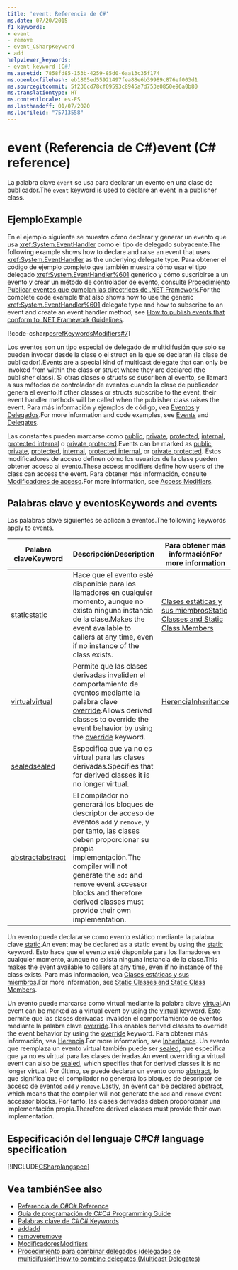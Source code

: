 ```yaml
---
title: 'event: Referencia de C#'
ms.date: 07/20/2015
f1_keywords:
- event
- remove
- event_CSharpKeyword
- add
helpviewer_keywords:
- event keyword [C#]
ms.assetid: 7858fd85-153b-4259-85d0-6aa13c35f174
ms.openlocfilehash: eb1805ed55921497fea88e6b39989c876ef003d1
ms.sourcegitcommit: 5f236cd78cf09593c8945a7d753e0850e96a0b80
ms.translationtype: HT
ms.contentlocale: es-ES
ms.lasthandoff: 01/07/2020
ms.locfileid: "75713558"
---
```

# <a name="event-c-reference"></a><span data-ttu-id="e1327-102">event (Referencia de C#)</span><span class="sxs-lookup"><span data-stu-id="e1327-102">event (C# reference)</span></span>

<span data-ttu-id="e1327-103">La palabra clave `event` se usa para declarar un evento en una clase de publicador.</span><span class="sxs-lookup"><span data-stu-id="e1327-103">The `event` keyword is used to declare an event in a publisher class.</span></span>

## <a name="example"></a><span data-ttu-id="e1327-104">Ejemplo</span><span class="sxs-lookup"><span data-stu-id="e1327-104">Example</span></span>

<span data-ttu-id="e1327-105">En el ejemplo siguiente se muestra cómo declarar y generar un evento que usa <xref:System.EventHandler> como el tipo de delegado subyacente.</span><span class="sxs-lookup"><span data-stu-id="e1327-105">The following example shows how to declare and raise an event that uses <xref:System.EventHandler> as the underlying delegate type.</span></span> <span data-ttu-id="e1327-106">Para obtener el código de ejemplo completo que también muestra cómo usar el tipo delegado <xref:System.EventHandler%601> genérico y cómo suscribirse a un evento y crear un método de controlador de evento, consulte [Procedimiento Publicar eventos que cumplan las directrices de .NET Framework](../../programming-guide/events/how-to-publish-events-that-conform-to-net-framework-guidelines.md).</span><span class="sxs-lookup"><span data-stu-id="e1327-106">For the complete code example that also shows how to use the generic <xref:System.EventHandler%601> delegate type and how to subscribe to an event and create an event handler method, see [How to publish events that conform to .NET Framework Guidelines](../../programming-guide/events/how-to-publish-events-that-conform-to-net-framework-guidelines.md).</span></span>

[!code-csharp[csrefKeywordsModifiers#7](~/samples/snippets/csharp/VS_Snippets_VBCSharp/csrefKeywordsModifiers/CS/csrefKeywordsModifiers.cs#7)]

<span data-ttu-id="e1327-107">Los eventos son un tipo especial de delegado de multidifusión que solo se pueden invocar desde la clase o el struct en la que se declaran (la clase de publicador).</span><span class="sxs-lookup"><span data-stu-id="e1327-107">Events are a special kind of multicast delegate that can only be invoked from within the class or struct where they are declared (the publisher class).</span></span> <span data-ttu-id="e1327-108">Si otras clases o structs se suscriben al evento, se llamará a sus métodos de controlador de eventos cuando la clase de publicador genera el evento.</span><span class="sxs-lookup"><span data-stu-id="e1327-108">If other classes or structs subscribe to the event, their event handler methods will be called when the publisher class raises the event.</span></span> <span data-ttu-id="e1327-109">Para más información y ejemplos de código, vea [Eventos](../../programming-guide/events/index.md) y [Delegados](../../programming-guide/delegates/index.md).</span><span class="sxs-lookup"><span data-stu-id="e1327-109">For more information and code examples, see [Events](../../programming-guide/events/index.md) and [Delegates](../../programming-guide/delegates/index.md).</span></span>

<span data-ttu-id="e1327-110">Las constantes pueden marcarse como [public](./public.md), [private](./private.md), [protected](./protected.md), [internal](./internal.md), [protected internal](./protected-internal.md) o [private protected](./private-protected.md).</span><span class="sxs-lookup"><span data-stu-id="e1327-110">Events can be marked as [public](./public.md), [private](./private.md), [protected](./protected.md), [internal](./internal.md), [protected internal](./protected-internal.md), or [private protected](./private-protected.md).</span></span> <span data-ttu-id="e1327-111">Estos modificadores de acceso definen cómo los usuarios de la clase pueden obtener acceso al evento.</span><span class="sxs-lookup"><span data-stu-id="e1327-111">These access modifiers define how users of the class can access the event.</span></span> <span data-ttu-id="e1327-112">Para obtener más información, consulte [Modificadores de acceso](../../programming-guide/classes-and-structs/access-modifiers.md).</span><span class="sxs-lookup"><span data-stu-id="e1327-112">For more information, see [Access Modifiers](../../programming-guide/classes-and-structs/access-modifiers.md).</span></span>

## <a name="keywords-and-events"></a><span data-ttu-id="e1327-113">Palabras clave y eventos</span><span class="sxs-lookup"><span data-stu-id="e1327-113">Keywords and events</span></span>

<span data-ttu-id="e1327-114">Las palabras clave siguientes se aplican a eventos.</span><span class="sxs-lookup"><span data-stu-id="e1327-114">The following keywords apply to events.</span></span>

|<span data-ttu-id="e1327-115">Palabra clave</span><span class="sxs-lookup"><span data-stu-id="e1327-115">Keyword</span></span>|<span data-ttu-id="e1327-116">Descripción</span><span class="sxs-lookup"><span data-stu-id="e1327-116">Description</span></span>|<span data-ttu-id="e1327-117">Para obtener más información</span><span class="sxs-lookup"><span data-stu-id="e1327-117">For more information</span></span>|
|-------------|-----------------|--------------------------|
|[<span data-ttu-id="e1327-118">static</span><span class="sxs-lookup"><span data-stu-id="e1327-118">static</span></span>](./static.md)|<span data-ttu-id="e1327-119">Hace que el evento esté disponible para los llamadores en cualquier momento, aunque no exista ninguna instancia de la clase.</span><span class="sxs-lookup"><span data-stu-id="e1327-119">Makes the event available to callers at any time, even if no instance of the class exists.</span></span>|[<span data-ttu-id="e1327-120">Clases estáticas y sus miembros</span><span class="sxs-lookup"><span data-stu-id="e1327-120">Static Classes and Static Class Members</span></span>](../../programming-guide/classes-and-structs/static-classes-and-static-class-members.md)|
|[<span data-ttu-id="e1327-121">virtual</span><span class="sxs-lookup"><span data-stu-id="e1327-121">virtual</span></span>](./virtual.md)|<span data-ttu-id="e1327-122">Permite que las clases derivadas invaliden el comportamiento de eventos mediante la palabra clave [override](./override.md).</span><span class="sxs-lookup"><span data-stu-id="e1327-122">Allows derived classes to override the event behavior by using the [override](./override.md) keyword.</span></span>|[<span data-ttu-id="e1327-123">Herencia</span><span class="sxs-lookup"><span data-stu-id="e1327-123">Inheritance</span></span>](../../programming-guide/classes-and-structs/inheritance.md)|
|[<span data-ttu-id="e1327-124">sealed</span><span class="sxs-lookup"><span data-stu-id="e1327-124">sealed</span></span>](./sealed.md)|<span data-ttu-id="e1327-125">Especifica que ya no es virtual para las clases derivadas.</span><span class="sxs-lookup"><span data-stu-id="e1327-125">Specifies that for derived classes it is no longer virtual.</span></span>||
|[<span data-ttu-id="e1327-126">abstract</span><span class="sxs-lookup"><span data-stu-id="e1327-126">abstract</span></span>](./abstract.md)|<span data-ttu-id="e1327-127">El compilador no generará los bloques de descriptor de acceso de eventos `add` y `remove`, y por tanto, las clases deben proporcionar su propia implementación.</span><span class="sxs-lookup"><span data-stu-id="e1327-127">The compiler will not generate the `add` and `remove` event accessor blocks and therefore derived classes must provide their own implementation.</span></span>||

<span data-ttu-id="e1327-128">Un evento puede declararse como evento estático mediante la palabra clave [static](./static.md).</span><span class="sxs-lookup"><span data-stu-id="e1327-128">An event may be declared as a static event by using the [static](./static.md) keyword.</span></span> <span data-ttu-id="e1327-129">Esto hace que el evento esté disponible para los llamadores en cualquier momento, aunque no exista ninguna instancia de la clase.</span><span class="sxs-lookup"><span data-stu-id="e1327-129">This makes the event available to callers at any time, even if no instance of the class exists.</span></span> <span data-ttu-id="e1327-130">Para más información, vea [Clases estáticas y sus miembros](../../programming-guide/classes-and-structs/static-classes-and-static-class-members.md).</span><span class="sxs-lookup"><span data-stu-id="e1327-130">For more information, see [Static Classes and Static Class Members](../../programming-guide/classes-and-structs/static-classes-and-static-class-members.md).</span></span>

<span data-ttu-id="e1327-131">Un evento puede marcarse como virtual mediante la palabra clave [virtual](./virtual.md).</span><span class="sxs-lookup"><span data-stu-id="e1327-131">An event can be marked as a virtual event by using the [virtual](./virtual.md) keyword.</span></span> <span data-ttu-id="e1327-132">Esto permite que las clases derivadas invaliden el comportamiento de eventos mediante la palabra clave [override](./override.md).</span><span class="sxs-lookup"><span data-stu-id="e1327-132">This enables derived classes to override the event behavior by using the [override](./override.md) keyword.</span></span> <span data-ttu-id="e1327-133">Para obtener más información, vea [Herencia](../../programming-guide/classes-and-structs/inheritance.md).</span><span class="sxs-lookup"><span data-stu-id="e1327-133">For more information, see [Inheritance](../../programming-guide/classes-and-structs/inheritance.md).</span></span> <span data-ttu-id="e1327-134">Un evento que reemplaza un evento virtual también puede ser [sealed](./sealed.md), que especifica que ya no es virtual para las clases derivadas.</span><span class="sxs-lookup"><span data-stu-id="e1327-134">An event overriding a virtual event can also be [sealed](./sealed.md), which specifies that for derived classes it is no longer virtual.</span></span> <span data-ttu-id="e1327-135">Por último, se puede declarar un evento como [abstract](./abstract.md), lo que significa que el compilador no generará los bloques de descriptor de acceso de eventos `add` y `remove`.</span><span class="sxs-lookup"><span data-stu-id="e1327-135">Lastly, an event can be declared [abstract](./abstract.md), which means that the compiler will not generate the `add` and `remove` event accessor blocks.</span></span> <span data-ttu-id="e1327-136">Por tanto, las clases derivadas deben proporcionar una implementación propia.</span><span class="sxs-lookup"><span data-stu-id="e1327-136">Therefore derived classes must provide their own implementation.</span></span>

## <a name="c-language-specification"></a><span data-ttu-id="e1327-137">Especificación del lenguaje C#</span><span class="sxs-lookup"><span data-stu-id="e1327-137">C# language specification</span></span>

[!INCLUDE[CSharplangspec](~/includes/csharplangspec-md.md)]

## <a name="see-also"></a><span data-ttu-id="e1327-138">Vea también</span><span class="sxs-lookup"><span data-stu-id="e1327-138">See also</span></span>

- [<span data-ttu-id="e1327-139">Referencia de C#</span><span class="sxs-lookup"><span data-stu-id="e1327-139">C# Reference</span></span>](../index.md)
- [<span data-ttu-id="e1327-140">Guía de programación de C#</span><span class="sxs-lookup"><span data-stu-id="e1327-140">C# Programming Guide</span></span>](../../programming-guide/index.md)
- [<span data-ttu-id="e1327-141">Palabras clave de C#</span><span class="sxs-lookup"><span data-stu-id="e1327-141">C# Keywords</span></span>](./index.md)
- [<span data-ttu-id="e1327-142">add</span><span class="sxs-lookup"><span data-stu-id="e1327-142">add</span></span>](./add.md)
- [<span data-ttu-id="e1327-143">remove</span><span class="sxs-lookup"><span data-stu-id="e1327-143">remove</span></span>](./remove.md)
- [<span data-ttu-id="e1327-144">Modificadores</span><span class="sxs-lookup"><span data-stu-id="e1327-144">Modifiers</span></span>](index.md)
- [<span data-ttu-id="e1327-145">Procedimiento para combinar delegados (delegados de multidifusión)</span><span class="sxs-lookup"><span data-stu-id="e1327-145">How to combine delegates (Multicast Delegates)</span></span>](../../programming-guide/delegates/how-to-combine-delegates-multicast-delegates.md)
